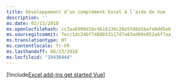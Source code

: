 ```yaml
---
title: Développement d’un complément Excel à l’aide de Vue
description: ''
ms.date: 02/13/2018
ms.openlocfilehash: cc3aa6990d1bc4b18138c28a5fd8d1bafe8dd5eb
ms.sourcegitcommit: 7ecc1dc24bf7488b53117d7a83ad60e952a6f7aa
ms.translationtype: HT
ms.contentlocale: fr-FR
ms.lasthandoff: 08/23/2018
ms.locfileid: "19438444"
---
```

[!include[Excel add-ins get started Vue](../includes/file-get-started-excel-vue.md)]